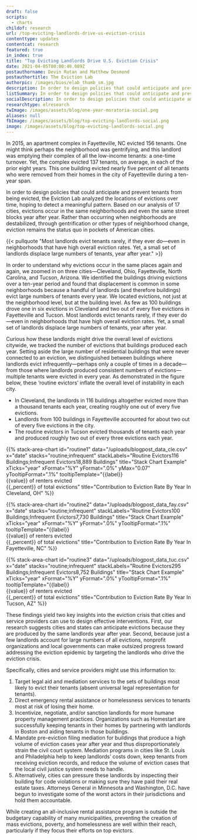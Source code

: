```yaml
---
draft: false
scripts:
  - charts
childof: research
url: /top-evicting-landlords-drive-us-eviction-crisis
contenttype: updates
contentcat: research
featured: true
in_index: true
title: "Top Evicting Landlords Drive U.S. Eviction Crisis"
date: 2021-04-05T00:00:40.089Z
postauthorname: Devin Rutan and Matthew Desmond
postauthortitle: The Eviction Lab
authorpic: /images/bios/elab_thumb_sm.jpg
description: In order to design policies that could anticipate and prevent tenants from being evicted, the Eviction Lab analyzed the locations of evictions over time, hoping to detect a meaningful pattern.
listSummary: In order to design policies that could anticipate and prevent tenants from being evicted, the Eviction Lab analyzed the locations of evictions over time, hoping to detect a meaningful pattern. Based on our analysis of 17 cities, evictions occur in the same neighborhoods and even the same street blocks year after year.
socialDescription: In order to design policies that could anticipate and prevent tenants from being evicted, the Eviction Lab analyzed the locations of evictions over time, hoping to detect a meaningful pattern.
researchtype: elresearch
twImage: /images/assets/blog/one-year-moratoria-social.png
aliases: null
fbImage: /images/assets/blog/top-evicting-landlords-social.png
image: /images/assets/blog/top-evicting-landlords-social.png
---
```


In 2015, an apartment complex in Fayetteville, NC evicted 156 tenants. One might think perhaps the neighborhood was gentrifying, and this landlord was emptying their complex of all the low-income tenants: a one-time turnover. Yet, the complex evicted 137 tenants, on average, in each of the prior eight years. This one building evicted nearly five percent of all tenants who were removed from their homes in the city of Fayetteville during a ten-year span.

In order to design policies that could anticipate and prevent tenants from being evicted, the Eviction Lab analyzed the locations of evictions over time, hoping to detect a meaningful pattern. Based on our analysis of 17 cities, evictions occur in the same neighborhoods and even the same street blocks year after year. Rather than occurring when neighborhoods are destabilized, through gentrification or other types of neighborhood change, eviction remains the status quo in pockets of American cities.

{{< pullquote "Most landlords evict tenants rarely,  if they ever  do—even in neighborhoods that have high overall eviction rates. Yet, a small set of landlords displace large numbers of tenants, year after year." >}}

In order to understand why evictions occur in the same places again and again, we zoomed in on three cities—Cleveland, Ohio, Fayetteville, North Carolina, and Tucson, Arizona. We identified the buildings driving evictions over a ten-year period and found that displacement is common in some neighborhoods because a handful of landlords (and therefore buildings) evict large numbers of tenants every year. We located evictions, not just at the neighborhood level, but at the building level. As few as 100 buildings drove one in six evictions in Cleveland and two out of every five evictions in Fayetteville and Tucson. Most landlords evict tenants rarely, if they ever do—even in neighborhoods that have high overall eviction rates. Yet, a small set of landlords displace large numbers of tenants, year after year.

Curious how these landlords might drive the overall level of evictions citywide, we tracked the number of evictions that buildings produced each year. Setting aside the large number of residential buildings that were never connected to an eviction, we distinguished between buildings where landlords evict infrequently—perhaps only a couple of times in a decade—from those where landlords produced consistent numbers of evictions—multiple tenants were evicted in every year. As demonstrated in the figure below, these ‘routine evictors’ inflate the overall level of instability in each city.

- In Cleveland, the landlords in 116 buildings altogether evicted more than a thousand tenants each year, creating roughly one out of every five evictions.
- Landlords from 100 buildings in Fayetteville accounted for about two out of every five evictions in the city.
- The routine evictors in Tucson evicted thousands of tenants each year and produced roughly two out of every three evictions each year.

{{% stack-area-chart
  id="routine1"
  data="/uploads/blogpost_data_cle.csv"
  x="date"
  stacks="routine;infrequent"
  stackLabels="<span>Routine Evictors</span><span>116 Buildings</span>;<span>Infrequent Evictors</span><span>18,889 Buildings</span>"
  title="Stack Chart Example"
  xTicks="year"
  xFormat="%Y"
  yFormat=".0%"
  yMax="0.07"
  yTooltipFormat=".1%"
  tooltipTemplate="{{label}} <br />{{value}} of renters evicted <br />{{_percent}} of total evictions"
  title="Contribution to Eviction Rate By Year In Cleveland, OH"
%}}

{{% stack-area-chart
  id="routine2"
  data="/uploads/blogpost_data_fay.csv"
  x="date"
  stacks="routine;infrequent"
  stackLabels="<span>Routine Evictors</span><span>100 Buildings</span>;<span>Infrequent Evictors</span><span>7,730 Buildings</span>"
  title="Stack Chart Example"
  xTicks="year"
  xFormat="%Y"
  yFormat=".0%"
  yTooltipFormat=".1%"
  tooltipTemplate="{{label}} <br />{{value}} of renters evicted <br />{{_percent}} of total evictions"
  title="Contribution to Eviction Rate By Year In Fayetteville, NC"
%}}

{{% stack-area-chart
  id="routine3"
  data="/uploads/blogpost_data_tuc.csv"
  x="date"
  stacks="routine;infrequent"
  stackLabels="<span>Routine Evictors</span><span>295 Buildings</span>;<span>Infrequent Evictors</span><span>8,752 Buildings</span>"
  title="Stack Chart Example"
  xTicks="year"
  xFormat="%Y"
  yFormat=".0%"
  yTooltipFormat=".1%"
  tooltipTemplate="{{label}} <br />{{value}} of renters evicted <br />{{_percent}} of total evictions"
  title="Contribution to Eviction Rate By Year In Tucson, AZ"
%}}

These findings yield two key insights into the eviction crisis that cities and service providers can use to design effective interventions. First, our research suggests cities and states can anticipate evictions because they are produced by the same landlords year after year. Second, because just a few landlords account for large numbers of all evictions, nonprofit organizations and local governments can make outsized progress toward addressing the eviction epidemic by targeting the landlords who drive the eviction crisis.

Specifically, cities and service providers might use this information to:

1. Target legal aid and mediation services to the sets of buildings most likely to evict their tenants (absent universal legal representation for tenants).
2. Direct emergency rental assistance or homelessness services to tenants most at risk of losing their home.
3. Incentivize, negotiate, and/or sanction landlords for more humane property management practices. Organizations such as Homestart are successfully keeping tenants in their homes by partnering with landlords in Boston and aiding tenants in those buildings.
4. Mandate pre-eviction filing mediation for buildings that produce a high volume of eviction cases year after year and thus disproportionately strain the civil court system. Mediation programs in cities like St. Louis and Philadelphia help to keep landlords’ costs down, keep tenants from receiving eviction records, and reduce the volume of eviction cases that the local civil justice system needs to handle.
5. Alternatively, cities can pressure these landlords by inspecting their building for code violations or making sure they have paid their real estate taxes. Attorneys General in Minnesota and Washington, D.C. have begun to investigate some of the worst actors in their jurisdictions and hold them accountable.

While creating an all-inclusive rental assistance program is outside the budgetary capability of many municipalities, preventing the creation of mass evictions, poverty, and homelessness are well within their reach, particularly if they focus their efforts on top evictors.
